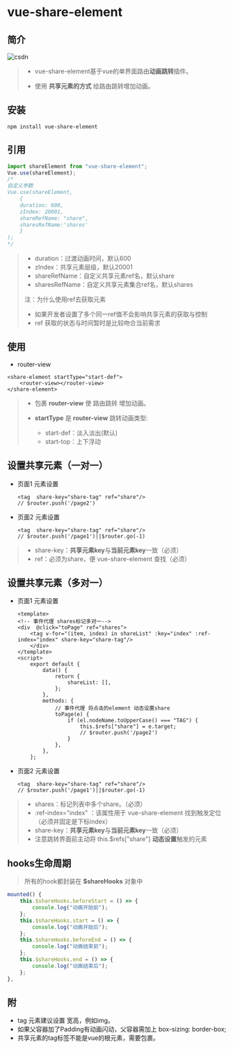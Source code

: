 # vue-share-element

## 简介

![csdn](https://img-blog.csdnimg.cn/4f3944b991ea457aa95e487a7d90230a.gif#pic_center)

> + vue-share-element基于vue的单界面路由**动画跳转**插件。
>
> + 使用 **共享元素的方式** 给路由跳转增加动画。

## 安装

```shell
npm install vue-share-element
```

## 引用

```js
import shareElement from "vue-share-element";
Vue.use(shareElement);
/*
自定义参数 
Vue.use(shareElement,
	{ 
	duration: 600, 
	zIndex: 20001,
	shareRefName: "share",
	sharesRefName:'shares' 
	}
);
*/ 
```

> + duration：过渡动画时间，默认600
> + zIndex：共享元素层级，默认20001
> + shareRefName：自定义共享元素ref名，默认share
> + sharesRefName：自定义共享元素集合ref名，默认shares
>
> 注：为什么使用ref去获取元素
>
> + 如果开发者设置了多个同一ref值不会影响共享元素的获取与控制
> + ref 获取的状态与时间暂时是比较吻合当前需求

## 使用

+ router-view

```vue
<share-element startType="start-def">
    <router-view></router-view>
</share-element>
```

> + 包裹 **router-view** 使 路由跳转 增加动画。
>
> + **startType** 是 **router-view** 跳转动画类型:
>   + start-def：淡入淡出(默认)
>   + start-top：上下浮动

## 设置共享元素（一对一）

+ 页面1  元素设置 

  ```vue
  <tag  share-key="share-tag" ref="share"/>
  // $router.push('/page2')
  ```

+ 页面2  元素设置 

  ```vue
  <tag  share-key="share-tag" ref="share"/>
  // $router.push('/page1')||$router.go(-1)
  ```

> + share-key：**共享元素key**与**当前元素key**一致（必须）
> + ref：必须为share，便 vue-share-element 查找（必须）

## 设置共享元素（多对一）

+ 页面1  元素设置 

  ```vue
  <template>
  <!-- 事件代理 shares标记多对一-->
  <div  @click="toPage" ref="shares">
      <tag v-for="(item, index) in shareList" :key="index" :ref-index="index" share-key="share-tag"/>
      </div>
  </template>
  <script>
      export default {
          data() {
              return {
                  shareList: [],
              };
          },
          methods: {
              // 事件代理 将点击的element 动态设置share
              toPage(e) {
                  if (el.nodeName.toUpperCase() === "TAG") {
                      this.$refs["share"] = e.target;
                      // $router.push('/page2')
                  }
              },
          },
      };
  ```

+ 页面2  元素设置 

  ```vue
  <tag  share-key="share-tag" ref="share"/>
  // $router.push('/page1')||$router.go(-1)
  ```

> + shares：标记列表中多个share。（必须）
> + :ref-index="index"  ：该属性用于 vue-share-element 找到触发定位（必须并固定是下标index）
> + share-key：**共享元素key**与**当前元素key**一致（必须）
> + 注意跳转界面前主动将 this.$refs["share"] **动态设置**触发的元素

## hooks生命周期

> 所有的hook都封装在 **$shareHooks** 对象中

```js
mounted() {
    this.$shareHooks.beforeStart = () => {
        console.log("动画开始前");
    };
    this.$shareHooks.start = () => {
        console.log("动画开始后");
    };
    this.$shareHooks.beforeEnd = () => {
        console.log("动画结束前");
    };
    this.$shareHooks.end = () => {
        console.log("动画结束后");
    };
},
```



## 附

+ tag 元素建议设置 宽高，例如img。
+ 如果父容器加了Padding有动画闪动，父容器需加上 box-sizing: border-box;
+ 共享元素的tag标签不能是vue的根元素，需要包裹。
